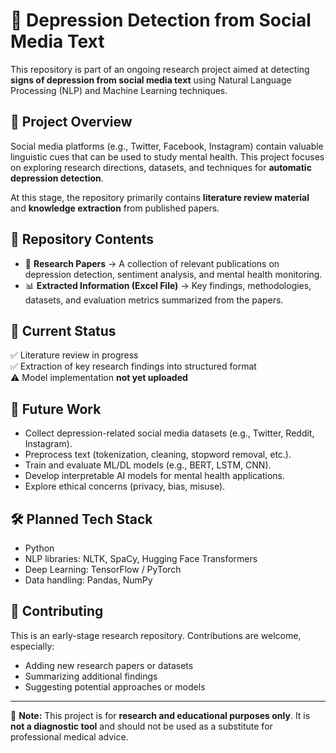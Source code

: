 # 🧠 Depression Detection from Social Media Text

This repository is part of an ongoing research project aimed at detecting **signs of depression from social media text** using Natural Language Processing (NLP) and Machine Learning techniques.

## 📖 Project Overview

Social media platforms (e.g., Twitter, Facebook, Instagram) contain valuable linguistic cues that can be used to study mental health. This project focuses on exploring research directions, datasets, and techniques for **automatic depression detection**.

At this stage, the repository primarily contains **literature review material** and **knowledge extraction** from published papers.

## 📂 Repository Contents

- 📄 **Research Papers** → A collection of relevant publications on depression detection, sentiment analysis, and mental health monitoring.  
- 📊 **Extracted Information (Excel File)** → Key findings, methodologies, datasets, and evaluation metrics summarized from the papers.  

## 🎯 Current Status

✅ Literature review in progress  
✅ Extraction of key research findings into structured format  
⚠️ Model implementation **not yet uploaded**  

## 🚀 Future Work

- Collect depression-related social media datasets (e.g., Twitter, Reddit, Instagram).  
- Preprocess text (tokenization, cleaning, stopword removal, etc.).  
- Train and evaluate ML/DL models (e.g., BERT, LSTM, CNN).  
- Develop interpretable AI models for mental health applications.  
- Explore ethical concerns (privacy, bias, misuse).  

## 🛠️ Planned Tech Stack

- Python  
- NLP libraries: NLTK, SpaCy, Hugging Face Transformers  
- Deep Learning: TensorFlow / PyTorch  
- Data handling: Pandas, NumPy  

## 🤝 Contributing

This is an early-stage research repository. Contributions are welcome, especially:  

- Adding new research papers or datasets  
- Summarizing additional findings  
- Suggesting potential approaches or models  

---

📌 **Note:** This project is for **research and educational purposes only**. It is **not a diagnostic tool** and should not be used as a substitute for professional medical advice.  
